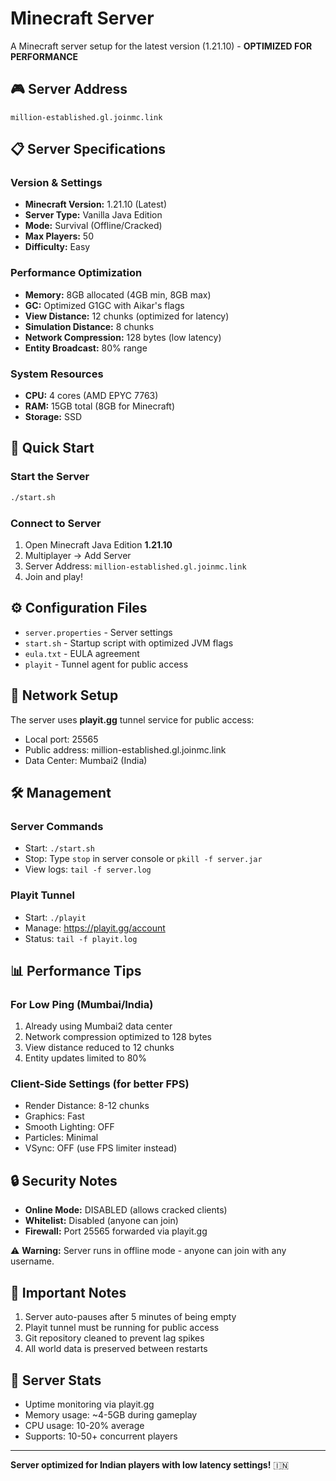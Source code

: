 # Minecraft Server

A Minecraft server setup for the latest version (1.21.10) - **OPTIMIZED FOR PERFORMANCE**

## 🎮 **Server Address**
```
million-established.gl.joinmc.link
```

## 📋 **Server Specifications**

### Version & Settings
- **Minecraft Version:** 1.21.10 (Latest)
- **Server Type:** Vanilla Java Edition
- **Mode:** Survival (Offline/Cracked)
- **Max Players:** 50
- **Difficulty:** Easy

### Performance Optimization
- **Memory:** 8GB allocated (4GB min, 8GB max)
- **GC:** Optimized G1GC with Aikar's flags
- **View Distance:** 12 chunks (optimized for latency)
- **Simulation Distance:** 8 chunks
- **Network Compression:** 128 bytes (low latency)
- **Entity Broadcast:** 80% range

### System Resources
- **CPU:** 4 cores (AMD EPYC 7763)
- **RAM:** 15GB total (8GB for Minecraft)
- **Storage:** SSD

## 🚀 **Quick Start**

### Start the Server
```bash
./start.sh
```

### Connect to Server
1. Open Minecraft Java Edition **1.21.10**
2. Multiplayer → Add Server
3. Server Address: `million-established.gl.joinmc.link`
4. Join and play!

## ⚙️ **Configuration Files**

- `server.properties` - Server settings
- `start.sh` - Startup script with optimized JVM flags
- `eula.txt` - EULA agreement
- `playit` - Tunnel agent for public access

## 📡 **Network Setup**

The server uses **playit.gg** tunnel service for public access:
- Local port: 25565
- Public address: million-established.gl.joinmc.link
- Data Center: Mumbai2 (India)

## 🛠️ **Management**

### Server Commands
- Start: `./start.sh`
- Stop: Type `stop` in server console or `pkill -f server.jar`
- View logs: `tail -f server.log`

### Playit Tunnel
- Start: `./playit`
- Manage: https://playit.gg/account
- Status: `tail -f playit.log`

## 📊 **Performance Tips**

### For Low Ping (Mumbai/India)
1. Already using Mumbai2 data center
2. Network compression optimized to 128 bytes
3. View distance reduced to 12 chunks
4. Entity updates limited to 80%

### Client-Side Settings (for better FPS)
- Render Distance: 8-12 chunks
- Graphics: Fast
- Smooth Lighting: OFF
- Particles: Minimal
- VSync: OFF (use FPS limiter instead)

## 🔒 **Security Notes**

- **Online Mode:** DISABLED (allows cracked clients)
- **Whitelist:** Disabled (anyone can join)
- **Firewall:** Port 25565 forwarded via playit.gg

⚠️ **Warning:** Server runs in offline mode - anyone can join with any username.

## 📝 **Important Notes**

1. Server auto-pauses after 5 minutes of being empty
2. Playit tunnel must be running for public access
3. Git repository cleaned to prevent lag spikes
4. All world data is preserved between restarts

## 🎯 **Server Stats**

- Uptime monitoring via playit.gg
- Memory usage: ~4-5GB during gameplay
- CPU usage: 10-20% average
- Supports: 10-50+ concurrent players

---

**Server optimized for Indian players with low latency settings!** 🇮🇳
